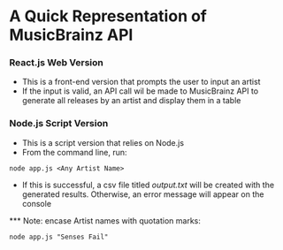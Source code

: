 # A Quick Representation of MusicBrainz API

### React.js Web Version
- This is a front-end version that prompts the user to input an artist
- If the input is valid, an API call wil be made to MusicBrainz API to generate all releases by an artist and display them in a table

### Node.js Script Version
- This is a script version that relies on Node.js
- From the command line, run:
```
node app.js <Any Artist Name>
```
- If this is successful, a csv file titled _output.txt_ will be created with the generated results. Otherwise, an error message will appear on the console
  
*** Note: encase Artist names with quotation marks:
```
node app.js "Senses Fail"
```